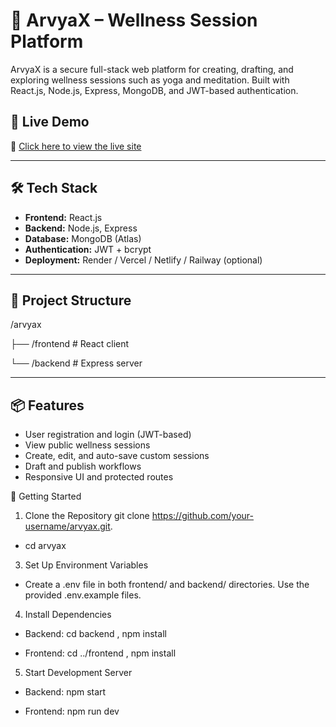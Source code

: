 # 🌿 ArvyaX – Wellness Session Platform

ArvyaX is a secure full-stack web platform for creating, drafting, and exploring wellness sessions such as yoga and meditation. Built with React.js, Node.js, Express, MongoDB, and JWT-based authentication.

## 🚀 Live Demo

🔗 [Click here to view the live site](https://arvyax-fronten.onrender.com/)  

---

## 🛠 Tech Stack

- **Frontend:** React.js  
- **Backend:** Node.js, Express  
- **Database:** MongoDB (Atlas)  
- **Authentication:** JWT + bcrypt  
- **Deployment:** Render / Vercel / Netlify / Railway (optional)

---

## 📁 Project Structure

/arvyax

├── /frontend # React client

└── /backend # Express server

---

## 📦 Features

- User registration and login (JWT-based)
- View public wellness sessions
- Create, edit, and auto-save custom sessions
- Draft and publish workflows
- Responsive UI and protected routes

🧪 Getting Started

1. Clone the Repository
git clone https://github.com/your-username/arvyax.git.
- cd arvyax


3. Set Up Environment Variables
- Create a .env file in both frontend/ and backend/ directories. Use the provided .env.example files.


4. Install Dependencies
- Backend:
 cd backend , 
 npm install

- Frontend:
  cd ../frontend , 
 npm install


5. Start Development Server
- Backend:
npm start

- Frontend:
npm run dev
